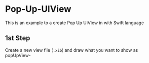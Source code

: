 # Pop-Up-UIView
This is an example to a create Pop Up UIView in with Swift language

## 1st Step
Create a new view file (`.xib`) and draw what you want to show as popUpView- 


